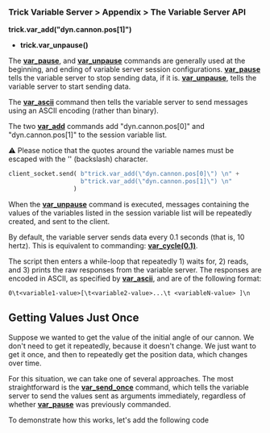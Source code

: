 ### Trick Variable Server > Appendix > The Variable Server API

 **trick.var_add("dyn.cannon.pos[1]")**
* **trick.var_unpause()**

The [**var_pause**](#api-var-pause), and [**var_unpause**](#api-var-unpause)
commands are generally used at the beginning, and ending of variable server
session configurations. [**var_pause**](#api-var-pause) tells the variable
server to stop sending data, if it is. [**var_unpause**](#api-var-unpause),
tells the variable server to start sending data.

The [**var_ascii**](#api-var-ascii) command then tells the variable server to
send messages using an ASCII encoding (rather than binary).

The two [**var_add**](#api-var-add) commands add "dyn.cannon.pos[0]"
and "dyn.cannon.pos[1]" to the session variable list.

⚠️ Please notice that the quotes around the variable names must be
escaped with the '\' (backslash) character.

```python
client_socket.send( b"trick.var_add(\"dyn.cannon.pos[0]\") \n" +
                    b"trick.var_add(\"dyn.cannon.pos[1]\") \n"
                  )
```

When the [**var_unpause**](#api-var-unpause) command is executed, messages
containing the values of the variables listed in the session variable list will
be repeatedly created, and sent to the client.

By default, the variable server sends data every 0.1 seconds (that is, 10 hertz).
This is equivalent to commanding: [**var_cycle(0.1)**](#api-var-cycle).

The script then enters a while-loop that repeatedly 1) waits for, 2) reads, and
3) prints the raw responses from the variable server. The responses are encoded
in ASCII, as specified by [**var_ascii**](#api-var-ascii), and are of the
following format:

```
0\t<variable1-value>[\t<variable2-value>...\t <variableN-value> ]\n
```
<a id=getting-values-just-once></a>
## Getting Values Just Once

Suppose we wanted to get the value of the initial angle of our cannon. We don't
need to get it repeatedly, because it doesn't change. We just want to get it
once, and then to repeatedly get the position data, which changes over time.

For this situation, we can take one of several approaches. The most straightforward
is the [**var_send_once**](#api-var-send-once) command, which tells the variable
server to send the values sent as arguments immediately, regardless of whether
[**var_pause**](#api-var-pause) was previously commanded.

To demonstrate how this works, let's add the following code
